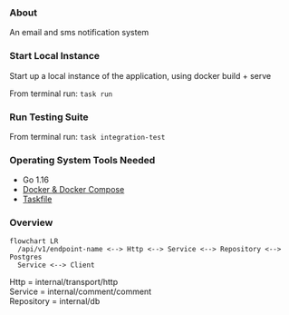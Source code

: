 ### About

An email and sms notification system

### Start Local Instance

Start up a local instance of the application, using docker build + serve

From terminal run: `task run`

### Run Testing Suite

From terminal run: `task integration-test`

### Operating System Tools Needed

- Go 1.16
- [Docker & Docker Compose](https://docs.docker.com/get-docker/)
- [Taskfile](https://taskfile.dev/#/installation)


### Overview
```mermaid
flowchart LR
  /api/v1/endpoint-name <--> Http <--> Service <--> Repository <--> Postgres
  Service <--> Client

```
Http = internal/transport/http\
Service = internal/comment/comment\
Repository = internal/db
